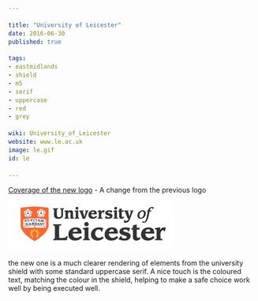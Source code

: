 ```yaml
---

title: "University of Leicester"
date: 2016-06-30
published: true

tags:
- eastmidlands
- shield
- m5
- serif
- uppercase
- red
- grey

wiki: University_of_Leicester
website: www.le.ac.uk
image: le.gif
id: le

---
```

[Coverage of the new logo](https://www2.le.ac.uk/institution/new-logo) - A change from the previous logo

![Old Logo](/images/logospotter/le-old.gif)

the new one is a much clearer rendering of elements from the university shield with some standard uppercase serif. A nice touch is the coloured text, matching the colour in the shield, helping to make a safe choice work well by being executed well.
